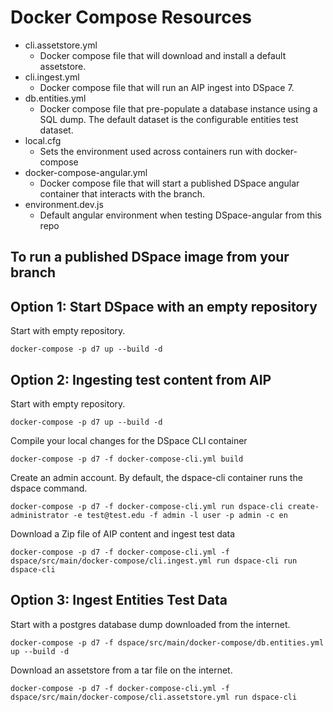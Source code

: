 # Docker Compose Resources

- cli.assetstore.yml
  - Docker compose file that will download and install a default assetstore.
- cli.ingest.yml
  - Docker compose file that will run an AIP ingest into DSpace 7.
- db.entities.yml
  - Docker compose file that pre-populate a database instance using a SQL dump.  The default dataset is the configurable entities test dataset.
- local.cfg
  - Sets the environment used across containers run with docker-compose
- docker-compose-angular.yml
  - Docker compose file that will start a published DSpace angular container that interacts with the branch.
- environment.dev.js
  - Default angular environment when testing DSpace-angular from this repo

## To run a published DSpace image from your branch

## Option 1: Start DSpace with an empty repository

Start with empty repository.
```
docker-compose -p d7 up --build -d
```

## Option 2: Ingesting test content from AIP

Start with empty repository.
```
docker-compose -p d7 up --build -d
```

Compile your local changes for the DSpace CLI container
```
docker-compose -p d7 -f docker-compose-cli.yml build
```

Create an admin account.  By default, the dspace-cli container runs the dspace command.
```
docker-compose -p d7 -f docker-compose-cli.yml run dspace-cli create-administrator -e test@test.edu -f admin -l user -p admin -c en
```

Download a Zip file of AIP content and ingest test data
```
docker-compose -p d7 -f docker-compose-cli.yml -f dspace/src/main/docker-compose/cli.ingest.yml run dspace-cli run dspace-cli
```

## Option 3: Ingest Entities Test Data

Start with a postgres database dump downloaded from the internet.
```
docker-compose -p d7 -f dspace/src/main/docker-compose/db.entities.yml up --build -d
```

Download an assetstore from a tar file on the internet.
```
docker-compose -p d7 -f docker-compose-cli.yml -f dspace/src/main/docker-compose/cli.assetstore.yml run dspace-cli
```
